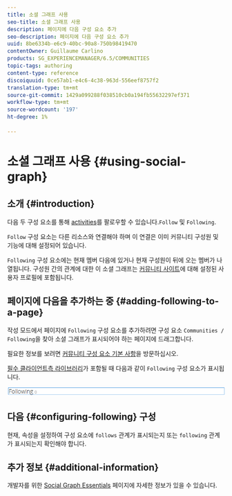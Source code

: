 ```yaml
---
title: 소셜 그래프 사용
seo-title: 소셜 그래프 사용
description: 페이지에 다음 구성 요소 추가
seo-description: 페이지에 다음 구성 요소 추가
uuid: 8be6334b-e6c9-40bc-90a8-750b98419470
contentOwner: Guillaume Carlino
products: SG_EXPERIENCEMANAGER/6.5/COMMUNITIES
topic-tags: authoring
content-type: reference
discoiquuid: 0ce57ab1-e4c6-4c38-963d-556eef8757f2
translation-type: tm+mt
source-git-commit: 1429a099288f038510cb0a194fb55632297ef371
workflow-type: tm+mt
source-wordcount: '197'
ht-degree: 1%

---
```



# 소셜 그래프 사용 {#using-social-graph}

## 소개 {#introduction}

다음 두 구성 요소를 통해 [activities](activities.md)를 팔로우할 수 있습니다.`Follow` 및 `Following`.

`Follow` 구성 요소는 다른 리소스와 연결해야 하며 이 연결은 이미 커뮤니티 구성원 및 기능에 대해 설정되어 있습니다.

`Following` 구성 요소에는 현재 멤버 다음에 있거나 현재 구성원이 뒤에 오는 멤버가 나열됩니다. 구성원 간의 관계에 대한 이 소셜 그래프는 [커뮤니티 사이트](overview.md#communitiessites)에 대해 설정된 사용자 프로필에 포함됩니다.

## 페이지에 다음을 추가하는 중 {#adding-following-to-a-page}

작성 모드에서 페이지에 `Following` 구성 요소를 추가하려면 구성 요소 `Communities / Following`을 찾아 소셜 그래프가 표시되어야 하는 페이지에 드래그합니다.

필요한 정보를 보려면 [커뮤니티 구성 요소 기본 사항](basics.md)을 방문하십시오.

[필수 클라이언트측 라이브러리](essentials-socialgraph.md#essentials-for-client-side)가 포함될 때 다음과 같이 `Following` 구성 요소가 표시됩니다.

![following](assets/following.png)

## 다음 {#configuring-following} 구성

현재, 속성을 설정하여 구성 요소에 `follows` 관계가 표시되는지 또는 `following` 관계가 표시되는지 확인해야 합니다.

## 추가 정보 {#additional-information}

개발자를 위한 [Social Graph Essentials](essentials-socialgraph.md) 페이지에 자세한 정보가 있을 수 있습니다.

